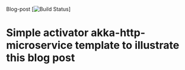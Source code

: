 Blog-post [![Build Status](https://travis-ci.org/mmenestret/blog-post.svg?branch=master)]
# Simple activator akka-http-microservice template to illustrate this blog post 
